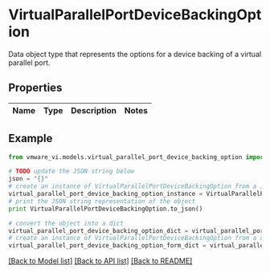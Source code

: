 # VirtualParallelPortDeviceBackingOption

Data object type that represents the options for a device backing of a virtual parallel port. 

## Properties
Name | Type | Description | Notes
------------ | ------------- | ------------- | -------------

## Example

```python
from vmware_vi.models.virtual_parallel_port_device_backing_option import VirtualParallelPortDeviceBackingOption

# TODO update the JSON string below
json = "{}"
# create an instance of VirtualParallelPortDeviceBackingOption from a JSON string
virtual_parallel_port_device_backing_option_instance = VirtualParallelPortDeviceBackingOption.from_json(json)
# print the JSON string representation of the object
print VirtualParallelPortDeviceBackingOption.to_json()

# convert the object into a dict
virtual_parallel_port_device_backing_option_dict = virtual_parallel_port_device_backing_option_instance.to_dict()
# create an instance of VirtualParallelPortDeviceBackingOption from a dict
virtual_parallel_port_device_backing_option_form_dict = virtual_parallel_port_device_backing_option.from_dict(virtual_parallel_port_device_backing_option_dict)
```
[[Back to Model list]](../README.md#documentation-for-models) [[Back to API list]](../README.md#documentation-for-api-endpoints) [[Back to README]](../README.md)


